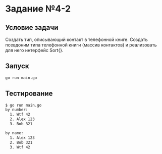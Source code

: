 # Задание №4-2

## Условие задачи

Создать тип, описывающий контакт в телефонной книге. Создать псевдоним типа телефонной книги (массив контактов) и реализовать для него интерфейс Sort{}.

## Запуск

```bash
go run main.go
```

## Тестирование

```bash
$ go run main.go
by number:
  1. Wtf 42
  2. Alex 123
  3. Bob 321

by name:
  1. Alex 123
  2. Bob 321
  3. Wtf 42
```

